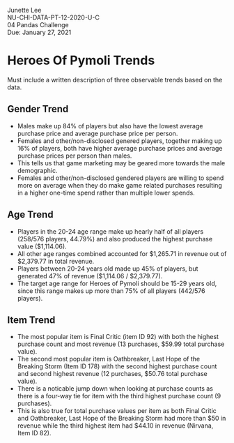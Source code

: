 Junette Lee\
NU-CHI-DATA-PT-12-2020-U-C\
04 Pandas Challenge\
Due: January 27, 2021

# Heroes Of Pymoli Trends
Must include a written description of three observable trends based on the data.

## Gender Trend
- Males make up 84% of players but also have the lowest average purchase price and average purchase price per person. 
- Females and other/non-disclosed genered players, together making up 16% of players, both have higher average purchase prices and average purchase prices per person than males. 
- This tells us that game marketing may be geared more towards the male demographic. 
- Females and other/non-disclosed gendered players are willing to spend more on average when they do make game related purchases resulting in a higher one-time spend rather than multiple lower spends.

## Age Trend
- Players in the 20-24 age range make up hearly half of all players (258/576 players, 44.79%) and also produced the highest purchase value ($1,114.06). 
- All other age ranges combined accounted for $1,265.71 in revenue out of $2,379.77 in total revenue.
- Players between 20-24 years old made up 45% of players, but generated 47% of revenue ($1,114.06 / $2,379.77).
- The target age range for Heroes of Pymoli should be 15-29 years old, since this range makes up more than 75% of all players (442/576 players).

## Item Trend
- The most popular item is Final Critic (item ID 92) with both the highest purchase count and most revenue (13 purchases, $59.99 total purchase value).
- The second most popular item is Oathbreaker, Last Hope of the Breaking Storm (Item ID 178) with the second highest purchase count and second highest revenue (12 purchases, $50.76 total purchase value).
- There is a noticable jump down when looking at purchase counts as there is a four-way tie for item with the third highest purchase count (9 purchases).
- This is also true for total purchase values per item as both Final Critic and Oathbreaker, Last Hope of the Breaking Storm had more than $50 in revenue while the third highest item had $44.10 in revenue (Nirvana, Item ID 82).
